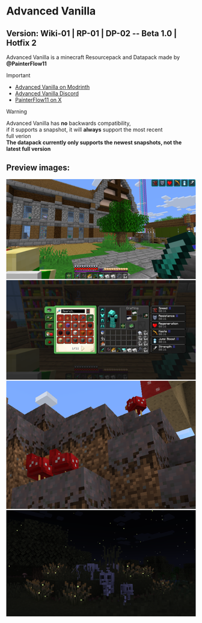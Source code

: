 <a name="top"></a>
# Advanced Vanilla
## Version: Wiki-01 | RP-01 | DP-02 -- Beta 1.0 | Hotfix 2
Advanced Vanilla is a minecraft Resourcepack and Datapack made by **@PainterFlow11**
> [!IMPORTANT]
> + [Advanced Vanilla on Modrinth](https://modrinth.com/resourcepack/advanced-vanilla)</br>
> + [Advanced Vanilla Discord](https://discord.com/invite/8rzVSF36ab)</br>
> + [PainterFlow11 on X](https://x.com/PainterFlow11)

> [!WARNING]
> Advanced Vanilla has **no** backwards compatibility,</br>
> if it supports a snapshot, it will __always__ support the most recent</br>
> full verion</br>
> **The datapack currently only supports the newest snapshots, not the latest full version**

## Preview images:
![New GUI, Items and Blocks](av/readme-assets/preview-images/preview_1.png)
![New Inventory](av/readme-assets/preview-images/preview_2.png)
![Animal Variants - Cluckshroom](av/readme-assets/preview-images/preview_4.png)
![Animal Variants](av/readme-assets/preview-images/preview_5.png)